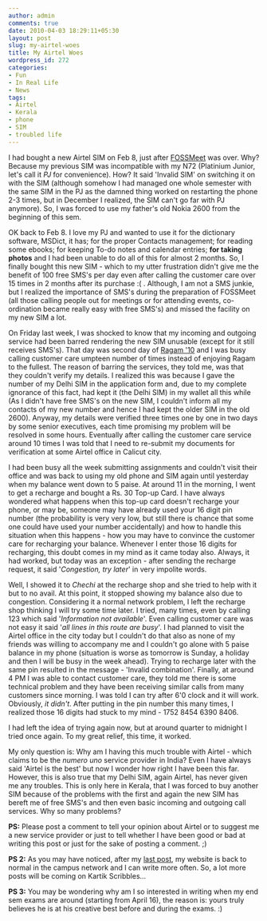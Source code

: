 ```yaml
---
author: admin
comments: true
date: 2010-04-03 18:29:11+05:30
layout: post
slug: my-airtel-woes
title: My Airtel Woes
wordpress_id: 272
categories:
- Fun
- In Real Life
- News
tags:
- Airtel
- Kerala
- phone
- SIM
- troubled life
---
```


I had bought a new Airtel SIM on Feb 8, just after [FOSSMeet](http://fossmeet.in/) was over. Why? Because my previous SIM was incompatible with my N72 (Platinium Junior, let's call it _PJ_ for convenience). How? It said 'Invalid SIM' on switching it on with the SIM (although somehow I had managed one whole semester with the same SIM in the PJ as the damned thing worked on restarting the phone 2-3 times, but in December I realized, the SIM can't go far with PJ anymore). So, I was forced to use my father's old Nokia 2600 from the beginning of this sem.

OK back to Feb 8. I love my PJ and wanted to use it for the dictionary software, MSDict, it has; for the proper Contacts management; for reading some ebooks; for keeping To-do notes and calendar entries; **for taking photos** and I had been unable to do all of this for almost 2 months. So, I finally bought this new SIM - which to my utter frustration didn't give me the benefit of 100 free SMS's per day even after calling the customer care over 15 times in 2 months after its purchase :( . Although, I am not a SMS junkie, but I realized the importance of SMS's during the preparation of FOSSMeet (all those calling people out for meetings or for attending events, co-ordination became really easy with free SMS's) and missed the facility on my new SIM a lot.

On Friday last week, I was shocked to know that my incoming and outgoing service had been barred rendering the new SIM unusable (except for it still receives SMS's). That day was second day of [Ragam '10](http://ragam.org.in/) and I was busy calling customer care umpteen number of times instead of enjoying Ragam to the fullest. The reason of barring the services, they told me, was that they couldn't verify my details. I realized this was because I gave the number of my Delhi SIM in the application form and, due to my complete ignorance of this fact, had kept it (the Delhi SIM) in my wallet all this while (As I didn't have free SMS's on the new SIM, I couldn't inform all my contacts of my new number and hence I had kept the older SIM in the old 2600). Anyway, my details were verified three times one by one in two days by some senior executives, each time promising my problem will be resolved in some hours. Eventually after calling the customer care service around 10 times I was told that I need to re-submit my documents for verification at some Airtel office in Calicut city.

I had been busy all the week submitting assignments and couldn't visit their office and was back to using my old phone and SIM again until yesterday when my balance went down to 5 paise. At around 11 in the morning, I went to get a recharge and bought a Rs. 30 Top-up Card. I have always wondered what happens when this top-up card doesn't recharge your phone, or may be, someone may have already used your 16 digit pin number (the probability is very very low, but still there is chance that some one could have used your number accidentally) and how to handle this situation when this happens - how you may have to convince the customer care for recharging your balance. Whenever I enter those 16 digits for recharging, this doubt comes in my mind as it came today also. Always, it had worked, but today was an exception - after sending the recharge request, it said '_Congestion, try later_' in very impolite words.

Well, I showed it to _Chechi_ at the recharge shop and she tried to help with it but to no avail. At this point, it stopped showing my balance also due to congestion. Considering it a normal network problem, I left the recharge shop thinking I will try some time later. I tried, many times, even by calling 123 which said '_Information not available_'. Even calling customer care was not easy it said '_all lines in this route are busy_'. I had planned to visit the Airtel office in the city today but I couldn't do that also as none of my friends was willing to accompany me and I couldn't go alone with 5 paise balance in my phone (situation is worse as tomorrow is Sunday, a holiday and then I will be busy in the week ahead). Trying to recharge later with the same pin resulted in the message - 'Invalid combination'. Finally, at around 4 PM I was able to contact customer care, they told me there is some technical problem and they have been receiving similar calls from many customers since morning. I was told I can try after 6'0 clock and it will work. Obviously, _it didn't_. After putting in the pin number this many times, I realized those 16 digits had stuck to my mind - 1752 8454 6390 8406.

I had left the idea of trying again now, but at around quarter to midnight I tried once again. To my great relief, this time, it worked.

My only question is: Why am I having this much trouble with Airtel - which claims to be the _numero uno_ service provider in India? Even I have always said 'Airtel is the best' but now I wonder how right I have been this far. However, this is also true that my Delhi SIM, again Airtel, has never given me any troubles. This is only here in Kerala, that I was forced to buy another SIM because of the problems with the first and again the new SIM has bereft me of free SMS's and then even basic incoming and outgoing call services. Why so many problems?

**PS:** Please post a comment to tell your opinion about Airtel or to suggest me a new service provider or just to tell whether I have been good or bad at writing this post or just for the sake of posting a comment. ;)

**PS 2:** As you may have noticed, after my [last post](/post/2010/03/27/missing-writing-on-the-blog/), my website is back to normal in the campus network and I can write more often. So, a lot more posts will be coming on Kartik Scribbles...

**PS 3:** You may be wondering why am I so interested in writing when my end sem exams are around (starting from April 16), the reason is: yours truly believes he is at his creative best before and during the exams. :)
